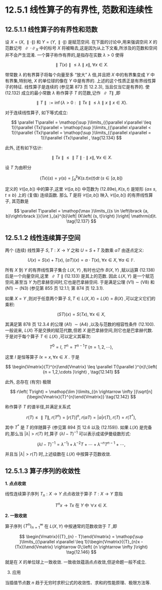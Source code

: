 # 12.5.1 线性算子的有界性, 范数和连续性

## 12.5.1.1 线性算子的有界性和范数

设 $X = \left( {X,\parallel  \cdot  \parallel }\right)$ 和 $Y = \left( {Y,\parallel  \cdot  \parallel }\right)$ 是赋范空间. 在下面的讨论中,用来强调空间 $X$ 的范数记号 $\parallel  \cdot  {\parallel }_{X}$ 中的标号 $X$ 将被略去,这是因为从上下文看,所涉及的范数和空间并不会产生混淆. 一个算子称作有界的,是指存在实数 $\lambda  > 0$ 使得

$$
\parallel T\left( x\right) \parallel  \leq  \lambda \parallel x\parallel ,\;\forall x \in  X. \tag{12.132}
$$

带常数 $\lambda$ 的有界算子将每个向量至多 “放大” $\lambda$ 倍,并且把 $X$ 中的有界集变成 $Y$ 中有界集,特别地, $X$ 的单位球的像在 $Y$ 中是有界的. 上述的这个性质正是有界线性算子的特征. 线性算子是连续的 (参见第 873 页 12.2.3), 当且仅当它是有界的. 使 (12.132) 成立的最小常数 $\lambda$ 称作算子 $T$ 的范数,记作 $\parallel T\parallel$ ,即

$$
\parallel T\parallel  \mathrel{\text{:=}} \inf \{ \lambda  > 0 : \parallel {Tx}\parallel  \leq  \lambda \parallel x\parallel x \in  X\} . \tag{12.133}
$$

对于连续线性算子, 如下等式成立:

$$
\parallel T\parallel  = \mathop{\sup }\limits_{{\parallel x\parallel  \leq  1}}\parallel {Tx}\parallel  = \mathop{\sup }\limits_{{\parallel x\parallel  < 1}}\parallel {Tx}\parallel  = \mathop{\sup }\limits_{{\parallel x\parallel  = 1}}\parallel {Tx}\parallel , \tag{12.134}
$$

此外, 还有如下估计:

$$
\parallel {Tx}\parallel  \leq  \parallel T\parallel  \cdot  \parallel x\parallel ,\;\forall x \in  X. \tag{12.135}
$$

设 $T$ 为由积分

$$
\left( {Tx}\right) \left( s\right)  = y\left( s\right)  = {\int }_{a}^{b}K\left( {s.t}\right) x\left( t\right) \mathrm{d}t\;\left( {s \in  \left\lbrack  {a, b}\right\rbrack  }\right)  \tag{12.136}
$$

定义的 $\mathcal{C}\left( \left\lbrack  {a, b}\right\rbrack  \right)$ 中的算子,这里 $\mathcal{C}\left( \left\lbrack  {a, b}\right\rbrack  \right)$ 中范数为 $\left( {{12.89}\mathrm{e}}\right) , K\left( {s, t}\right)$ 是矩形 $\{ a \leq$ $s, t \leq  b\}$ 上的 (复值) 连续函数. 那么 $T$ 是将 $\mathcal{C}\left( \left\lbrack  {a, b}\right\rbrack  \right)$ 映入 $\mathcal{C}\left( \left\lbrack  {a, b}\right\rbrack  \right)$ 的有界线性算子, 其范数是

$$
\parallel T\parallel  = \mathop{\max }\limits_{{s \in  \left\lbrack  {a, b}\right\rbrack  }}{\int }_{a}^{b}\left| {K\left( {s, t}\right) }\right| \mathrm{d}t. \tag{12.137}
$$

## 12.5.1.2 线性连续算子空间

两个 (连续) 线性算子 $S, T : X \rightarrow  Y$ 之和 $U = S + T$ 及数乘 ${\alpha T}$ 由逐点定义:

$$
U\left( x\right)  = S\left( x\right)  + T\left( x\right) ,\;\left( {\alpha T}\right) \left( x\right)  = \alpha  \cdot  T\left( x\right) ,\;\forall x \in  X,\;\forall \alpha  \in  \mathbb{F}. \tag{12.138}
$$

所有 $X$ 到 $Y$ 的有界线性算子集合 $L\left( {X, Y}\right)$ ,有时也记作 $B\left( {X, Y}\right)$ ,赋以运算 (12.138) 后是一个向量空间,这里 $\parallel T\parallel \left( {12.133}\right)$ 是其上的范数. 因此 $L\left( {X, Y}\right)$ 是一个赋范空间,甚至当 $Y$ 为巴拿赫空间时,它也是巴拿赫空间. 于是满足公理 $\left( {\mathrm{V}1}\right)  \sim  \left( {\mathrm{V}8}\right)$ 和 $\left( {\mathrm{N}1}\right)  \sim  \left( {\mathrm{N}3}\right)$ (参见第 855 页 12.1.1; 第 874 页 12.3.1).

如果 $X = Y$ ,则对于任意两个算子 $S, T \in  L\left( {X, X}\right)  = L\left( X\right)  = B\left( X\right)$ ,可以定义它们的乘积:

$$
\left( {ST}\right) \left( x\right)  = S\left( {Tx}\right) ,\;\forall x \in  X, \tag{12.139}
$$

其满足第 878 页 12.3.4 的公理 (A1) $\sim  \left( {\mathrm{A}4}\right)$ ,以及与范数的相容性条件 (12.100). 一般说来, $L\left( X\right)$ 不是交换的赋范代数,但若 $X$ 是巴拿赫空间,则它也是巴拿赫代数. 于是对于每个算子 $T \in  L\left( X\right)$ ,可以定义其幂次:

$$
{T}^{0} = I,\;{T}^{n} = {T}^{n - 1}T\;\left( {n = 1,2,\cdots }\right) , \tag{12.140}
$$

这里 $I$ 是恒等算子 ${Ix} = x,\forall x \in  X$ . 于是

$$
\begin{Vmatrix}{T}^{n}\end{Vmatrix} \leq  \parallel T{\parallel }^{n}\;\left( {n = 1,2,\cdots }\right) , \tag{12.141}
$$

此外, 总存在 (有穷) 极限

$$
r\left( T\right)  = \mathop{\lim }\limits_{{n \rightarrow  \infty }}\sqrt[n]{\begin{Vmatrix}{T}^{n}\end{Vmatrix}} \tag{12.142}
$$

称作算子 $T$ 的谱半径,并满足关系式

$$
r\left( T\right)  \leq  \parallel T\parallel ,\;r\left( {T}^{n}\right)  = {\left\lbrack  r\left( T\right) \right\rbrack  }^{n},\;r\left( {\alpha T}\right)  = \left| \alpha \right| r\left( T\right) ,\;r\left( T\right)  = r\left( {T}^{ * }\right) , \tag{12.143}
$$

其中 ${T}^{ * }$ 是 $T$ 的伴随算子 (参见第 894 页 12.6 以及 (12.159)). 如果 $L\left( X\right)$ 是完备的,那么当 $\left| \lambda \right|  > r\left( T\right)$ 时,算子 ${\left( \lambda I - T\right) }^{-1}$ 可以表示成诺伊曼级数形式:

$$
{\left( \lambda I - T\right) }^{-1} = {\lambda }^{-1}I + {\lambda }^{-2}T + \cdots  + {\lambda }^{-n}{T}^{n - 1} + \cdots , \tag{12.144}
$$

并且当 $\left| \lambda \right|  > r\left( T\right)$ 时,上述级数在 $L\left( X\right)$ 中按算子范数收敛.

## 12.5.1.3 算子序列的收敛性

**1. 点点收敛**

线性连续算子序列 ${T}_{n} : X \rightarrow  Y$ 点点收敛于算子 $T : X \rightarrow  Y$ 意指

$$
{T}^{n}x \rightarrow  {Tx}\text{ 在 }Y\text{ 中 }\forall x \in  X. \tag{12.145}
$$

**2. 一致收敛**

算子序列 ${\left\{  {T}^{n}\right\}  }_{n = 1}^{\infty }$ 在 $L\left( {X, Y}\right)$ 中按通常的范数收敛于 $T$ ,即

$$
\begin{Vmatrix}{{T}_{n} - T}\end{Vmatrix} = \mathop{\sup }\limits_{{\parallel x\parallel  \leq  1}}\begin{Vmatrix}{{T}_{n}x - {Tx}}\end{Vmatrix} \rightarrow  0\;\left( {n \rightarrow  \infty }\right)  \tag{12.146}
$$

就是在 $X$ 的单位球上一致收敛. 一致收敛蕴涵点点收敛,但逆命题一般不成立.

3. 应用

当插值节点数 $n$ 趋于无穷时求积公式的收敛性、求和的性能原理、极限方法等.
